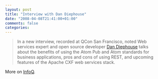 ```yaml
---
layout: post
title: "Interview with Dan Diephouse"
date: "2008-04-08T21:41:00+01:00"
comments: false
categories: 
---
```


<blockquote>
<p>In a new interview, recorded at QCon San Francisco, noted Web services expert and open source developer <a href="http://netzooid.com/blog/">Dan Diephouse</a> talks about the benefits of using the Atom Pub and Atom standards for business applications, pros and cons of using REST, and upcoming features of the Apache CXF web services stack.</p>
</blockquote>

<p>More on <a href="http://www.infoq.com/news/2008/04/dan-diephouse-atom-rest-ws">InfoQ</a>.</p>


